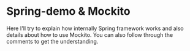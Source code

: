 # Spring-demo & Mockito
Here I'll try to explain how internally Spring framework works and also details about how to use Mockito. You can also follow through the comments to get the understanding.
